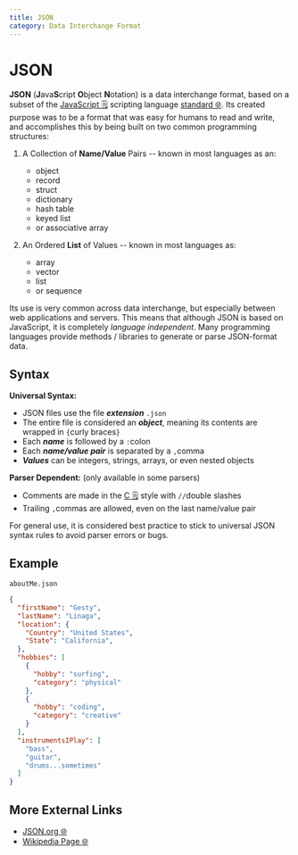 ```yaml
---
title: JSON
category: Data Interchange Format
---
```

# JSON
**JSON** (**J**ava**S**cript **O**bject **N**otation) is a data interchange 
format, based on a subset of the [JavaScript 🗒️](/on/javascript/) scripting 
language 
[standard 🌐](https://ecma-international.org/publications-and-standards/standards/ecma-404/). 
Its created purpose was to be a format that was easy for humans to read and 
write, and accomplishes this by being built on two common programming 
structures:

1. A Collection of **Name/Value** Pairs -- known in most languages as an:
    - object
    - record
    - struct
    - dictionary
    - hash table
    - keyed list
    - or associative array

2. An Ordered **List** of Values -- known in most languages as:
    - array
    - vector
    - list
    - or sequence

Its use is very common across data interchange, but especially between web 
applications and servers. This means that although JSON is based on JavaScript, 
it is completely *language independent*. Many programming languages provide 
methods / libraries to generate or parse JSON-format data.

## Syntax
**Universal Syntax:**
- JSON files use the file ***extension*** `.json`
- The entire file is considered an ***object***, meaning its contents are 
wrapped in `{`curly braces`}`
- Each ***name*** is followed by a `:`colon
- Each ***name/value pair*** is separated by a `,`comma
- ***Values*** can be integers, strings, arrays, or even nested objects

**Parser Dependent:** (only available in some parsers)
- Comments are made in the [C 🗒️](/on/c/) style with `//`double slashes
- Trailing `,`commas are allowed, even on the last name/value pair

For general use, it is considered best practice to stick to universal JSON 
syntax rules to avoid parser errors or bugs.

## Example
`aboutMe.json`
```json
{
  "firstName": "Gesty",
  "lastName": "Linaga",
  "location": {
    "Country": "United States",
    "State": "California",
  },
  "hobbies": [
    { 
      "hobby": "surfing",
      "category": "physical"
    },
    {
      "hobby": "coding",
      "category": "creative"
    }
  ],
  "instrumentsIPlay": [
    "bass",
    "guitar",
    "drums...sometimes"
  ]
}
```

## More External Links
- [JSON.org 🌐](https://www.json.org/json-en.html)
- [Wikipedia Page 🌐](https://en.wikipedia.org/wiki/JSON)
